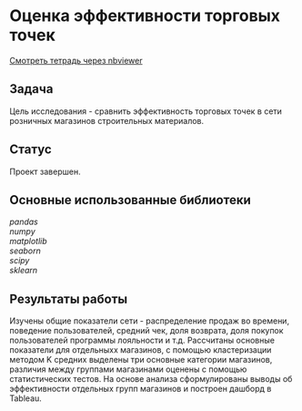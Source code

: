 # Оценка эффективности торговых точек
[Смотреть тетрадь через nbviewer](https://nbviewer.jupyter.org/github/vtauber/y.praktikum_projects/blob/master/retail_network/retail_network.ipynb)
## Задача
Цель исследования - сравнить эффективность торговых точек в сети розничных магазинов строительных материалов.
## Статус
Проект завершен.
## Основные использованные библиотеки
*pandas  
numpy  
matplotlib  
seaborn  
scipy  
sklearn*
## Результаты работы
Изучены общие показатели сети - распределение продаж во времени, поведение пользователей, средний чек, доля возврата, доля покупок пользователей программы лояльности и т.д. Рассчитаны основные показатели для отдельныхх магазинов, с помощью кластеризации методом K средних выделены три основные категории магазинов, различия между группами магазинами оценены с помощью статистических тестов. На основе анализа сформулированы выводы об эффективности отдельных групп магазинов и построен дашборд в Tableau.
